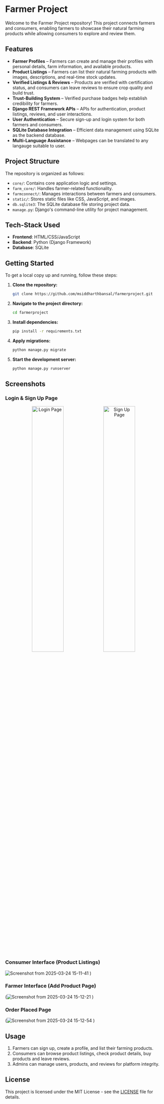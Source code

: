 # Farmer Project

Welcome to the Farmer Project repository! This project connects farmers and consumers, enabling farmers to showcase their natural farming products while allowing consumers to explore and review them.

## Features

- **Farmer Profiles** – Farmers can create and manage their profiles with personal details, farm information, and available products.  
- **Product Listings** – Farmers can list their natural farming products with images, descriptions, and real-time stock updates.  
- **Verified Listings & Reviews** – Products are verified with certification status, and consumers can leave reviews to ensure crop quality and build trust.  
- **Trust-Building System** – Verified purchase badges help establish credibility for farmers.  
- **Django REST Framework APIs** – APIs for authentication, product listings, reviews, and user interactions.  
- **User Authentication** – Secure sign-up and login system for both farmers and consumers.  
- **SQLite Database Integration** – Efficient data management using SQLite as the backend database.
- **Multi-Language Assistance** – Webpages can be translated to any langauge suitable to user.

## Project Structure

The repository is organized as follows:

- `core/`: Contains core application logic and settings.
- `farm_core/`: Handles farmer-related functionality.
- `farmconnect/`: Manages interactions between farmers and consumers.
- `static/`: Stores static files like CSS, JavaScript, and images.
- `db.sqlite3`: The SQLite database file storing project data.
- `manage.py`: Django's command-line utility for project management.

## Tech-Stack Used

- **Frontend**: HTML/CSS/JavaScript
- **Backend**: Python (Django Framework)
- **Database**: SQLite

## Getting Started

To get a local copy up and running, follow these steps:

1. **Clone the repository:**
   ```bash
   git clone https://github.com/msiddharthbansal/farmerproject.git
   ```
2. **Navigate to the project directory:**
   ```bash
   cd farmerproject
   ```
3. **Install dependencies:**
   ```bash
   pip install -r requirements.txt
   ```
4. **Apply migrations:**
   ```bash
   python manage.py migrate
   ```
5. **Start the development server:**
   ```bash
   python manage.py runserver
   ```
   
## Screenshots

### Login & Sign Up Page  
<p align="center">
    <img src="https://github.com/user-attachments/assets/28226b5e-bb6f-4b97-8151-2528d07fb01f" width="45%" alt="Login Page">
    <img src="https://github.com/user-attachments/assets/88953375-f02e-4672-99d7-6de95e07d67b" width="45%" alt="Sign Up Page">
</p>

### Consumer Interface (Product Listings)
![Screenshot from 2025-03-24 15-11-41](https://github.com/user-attachments/assets/ed593117-778b-42e0-a25e-14ab7f0b9cab)
)

### Farmer Interface (Add Product Page)
(![Screenshot from 2025-03-24 15-12-21](https://github.com/user-attachments/assets/b8af3b38-1692-48aa-bc01-92d0c605a63c)
)

### Order Placed Page
(![Screenshot from 2025-03-24 15-12-54](https://github.com/user-attachments/assets/49338654-00eb-4f1d-a208-3e0058f354d5)
)

## Usage

1. Farmers can sign up, create a profile, and list their farming products.  
2. Consumers can browse product listings, check product details, buy products and leave reviews.  
3. Admins can manage users, products, and reviews for platform integrity.  


## License

This project is licensed under the MIT License - see the [LICENSE](LICENSE) file for details.
